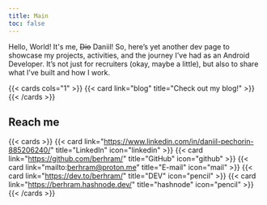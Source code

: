 ```yaml
---
title: Main
toc: false
---
```


Hello, World! It's me, ~~Dio~~ Daniil! So, here’s yet another dev page to showcase my projects, activities, and the journey I’ve had as an Android Developer. It’s not just for recruiters (okay, maybe a little), but also to share what I’ve built and how I work.

{{< cards cols="1" >}}
  {{< card link="blog" title="Check out my blog!" >}}
{{< /cards >}}

## Reach me

{{< cards >}}
  {{< card link="https://www.linkedin.com/in/daniil-pechorin-885206240/" title="LinkedIn" icon="linkedin" >}}
  {{< card link="https://github.com/berhram/" title="GitHub" icon="github" >}}
  {{< card link="mailto:berhram@proton.me" title="E-mail" icon="mail" >}}
  {{< card link="https://dev.to/berhram/" title="DEV" icon="pencil" >}}
  {{< card link="https://berhram.hashnode.dev/" title="hashnode" icon="pencil" >}}
{{< /cards >}}